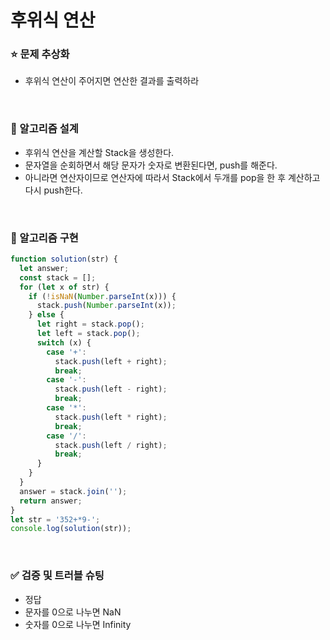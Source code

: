 # 후위식 연산

### :star: 문제 추상화

- 후위식 연산이 주어지면 연산한 결과를 출력하라

<br>

### :wrench: 알고리즘 설계

- 후위식 연산을 계산할 Stack을 생성한다.
- 문자열을 순회하면서 해당 문자가 숫자로 변환된다면, push를 해준다.
- 아니라면 연산자이므로 연산자에 따라서 Stack에서 두개를 pop을 한 후 계산하고 다시 push한다.

<br>

### :hammer: 알고리즘 구현

```js
function solution(str) {
  let answer;
  const stack = [];
  for (let x of str) {
    if (!isNaN(Number.parseInt(x))) {
      stack.push(Number.parseInt(x));
    } else {
      let right = stack.pop();
      let left = stack.pop();
      switch (x) {
        case '+':
          stack.push(left + right);
          break;
        case '-':
          stack.push(left - right);
          break;
        case '*':
          stack.push(left * right);
          break;
        case '/':
          stack.push(left / right);
          break;
      }
    }
  }
  answer = stack.join('');
  return answer;
}
let str = '352+*9-';
console.log(solution(str));
```

<br>

### ✅ 검증 및 트러블 슈팅

- 정답
- 문자를 0으로 나누면 NaN
- 숫자를 0으로 나누면 Infinity
